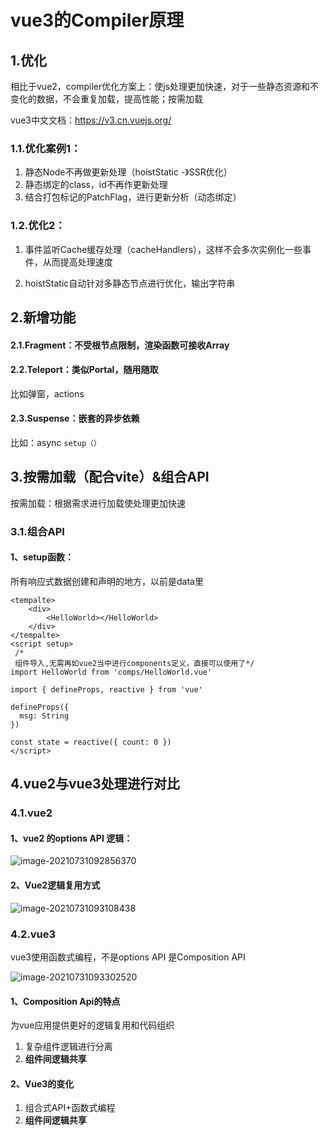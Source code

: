 # vue3的Compiler原理

## 1.优化

相比于vue2，compiler优化方案上：使js处理更加快速，对于一些静态资源和不变化的数据，不会重复加载，提高性能；按需加载

vue3中文文档：https://v3.cn.vuejs.org/

### 1.1.优化案例1：

1. 静态Node不再做更新处理（hoistStatic -》SSR优化）
2. 静态绑定的class，id不再作更新处理
3. 结合打包标记的PatchFlag，进行更新分析（动态绑定）

### 1.2.优化2：

1. 事件监听Cache缓存处理（cacheHandlers），这样不会多次实例化一些事件，从而提高处理速度

2. hoistStatic自动针对多静态节点进行优化，输出字符串

   

## 2.新增功能

#### 2.1.Fragment：不受根节点限制，渲染函数可接收Array

#### 2.2.Teleport：类似Portal，随用随取

比如弹窗，actions

#### 2.3.Suspense：嵌套的异步依赖

比如：async `setup（）`

## 3.按需加载（配合vite）&组合API

按需加载：根据需求进行加载使处理更加快速

### 3.1.组合API

#### 1、setup函数：

所有响应式数据创建和声明的地方，以前是data里

```vue
<tempalte>
    <div>
        <HelloWorld></HelloWorld>
    </div>
</tempalte>
<script setup>
 /*
 组件导入,无需再如vue2当中进行components定义，直接可以使用了*/
import HelloWorld from 'comps/HelloWorld.vue'
    
import { defineProps, reactive } from 'vue'

defineProps({
  msg: String
})

const state = reactive({ count: 0 })
</script>
```



## 4.vue2与vue3处理进行对比

### 4.1.vue2

#### 1、vue2 的options API 逻辑：

![image-20210731092856370](C:\Users\l\AppData\Roaming\Typora\typora-user-images\image-20210731092856370.png)

#### 2、Vue2逻辑复用方式

![image-20210731093108438](C:\Users\l\AppData\Roaming\Typora\typora-user-images\image-20210731093108438.png)

### 4.2.vue3

vue3使用函数式编程，不是options API 是Composition API

![image-20210731093302520](C:\Users\l\AppData\Roaming\Typora\typora-user-images\image-20210731093302520.png)

#### 1、Composition Api的特点

为vue应用提供更好的逻辑复用和代码组织

1. 复杂组件逻辑进行分离
2. **组件间逻辑共享**

#### 2、Vue3的变化

1. 组合式API+函数式编程
2. **组件间逻辑共享**